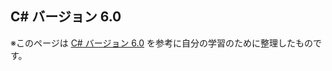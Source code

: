 ## C# バージョン 6.0

※このページは [C# バージョン 6.0](https://docs.microsoft.com/ja-jp/dotnet/csharp/whats-new/csharp-version-history#c-version-60) を参考に自分の学習のために整理したものです。
